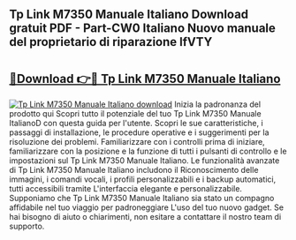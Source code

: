 ## Tp Link M7350 Manuale Italiano Download gratuit PDF - Part-CW0 Italiano Nuovo manuale del proprietario di riparazione lfVTY

# <h2><a href="http://dfc7pg.blite.top/?on=Tp+Link+M7350+Manuale+Italiano">🔗Download 👉🔴 Tp Link M7350 Manuale Italiano</a></h2>

[![Tp Link M7350 Manuale Italiano download](https://i.imgur.com/lujVjoI.png)](http://dfc7pg.blite.top/?on=Tp+Link+M7350+Manuale+Italiano)
Inizia la padronanza del prodotto qui Scopri tutto il potenziale del tuo Tp Link M7350 Manuale ItalianoD con questa guida per l'utente. Scopri le sue caratteristiche, i passaggi di installazione, le procedure operative e i suggerimenti per la risoluzione dei problemi. Familiarizzare con i controlli prima di iniziare, familiarizzare con la posizione e la funzione di tutti i pulsanti di controllo e le impostazioni sul Tp Link M7350 Manuale Italiano. Le funzionalità avanzate di Tp Link M7350 Manuale Italiano includono il Riconoscimento delle immagini, i comandi vocali, i profili personalizzabili e i backup automatici, tutti accessibili tramite L'interfaccia elegante e personalizzabile. Supponiamo che Tp Link M7350 Manuale Italiano sia stato un compagno affidabile nel tuo viaggio per padroneggiare L'uso del tuo nuovo gadget. Se hai bisogno di aiuto o chiarimenti, non esitare a contattare il nostro team di supporto.
